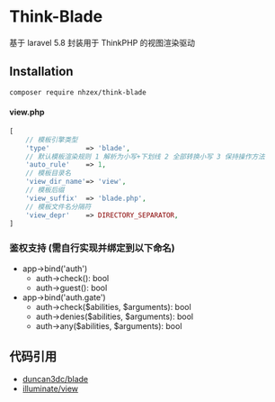 # Think-Blade
基于 laravel 5.8 封装用于 ThinkPHP 的视图渲染驱动

## Installation
```
composer require nhzex/think-blade
```

#### view.php
```php
[
    // 模板引擎类型
    'type'         => 'blade',
    // 默认模板渲染规则 1 解析为小写+下划线 2 全部转换小写 3 保持操作方法
    'auto_rule'    => 1,
    // 模板目录名
    'view_dir_name'=> 'view',
    // 模板后缀
    'view_suffix'  => 'blade.php',
    // 模板文件名分隔符
    'view_depr'    => DIRECTORY_SEPARATOR,
]
```

### 鉴权支持 (需自行实现并绑定到以下命名)
- app->bind('auth')
  - auth->check(): bool
  - auth->guest(): bool
- app->bind('auth.gate')
  - auth->check($abilities, $arguments): bool
  - auth->denies($abilities, $arguments): bool
  - auth->any($abilities, $arguments): bool

## 代码引用
- [duncan3dc/blade](https://github.com/duncan3dc/blade)
- [illuminate/view](https://github.com/illuminate/view)